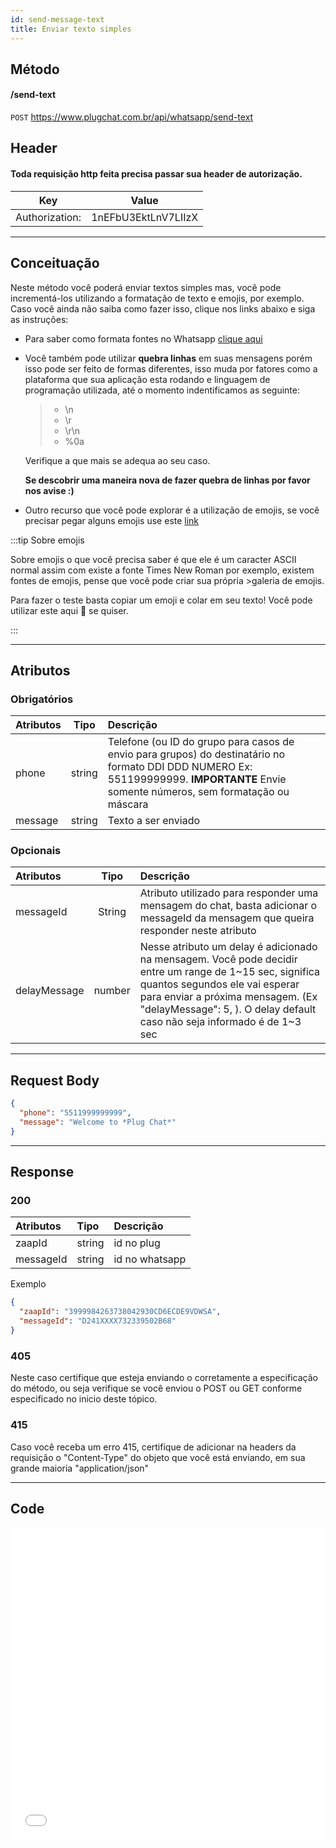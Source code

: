 ```yaml
---
id: send-message-text
title: Enviar texto simples
---
```


## Método

#### /send-text

`POST` https://www.plugchat.com.br/api/whatsapp/send-text

## Header

#### Toda requisição http feita precisa passar sua header de autorização.

|      Key       |        Value        |
| :------------: | :-----------------: |
| Authorization: | 1nEFbU3EktLnV7LIIzX |

---

## Conceituação

Neste método você poderá enviar textos simples mas, você pode incrementá-los utilizando a formatação de texto e emojis, por exemplo. Caso você ainda não saiba como fazer isso, clique nos links abaixo e siga as instruções:

- Para saber como formata fontes no Whatsapp [clique aqui]

- Você também pode utilizar **quebra linhas** em suas mensagens porém isso pode ser feito de formas diferentes, isso muda por fatores como a plataforma que sua aplicação esta rodando e linguagem de programação utilizada, até o momento indentificamos as seguinte:

  > - \n
  > - \r
  > - \r\n
  > - %0a

  Verifique a que mais se adequa ao seu caso.

  **Se descobrir uma maneira nova de fazer quebra de linhas por favor nos avise :)**

- Outro recurso que você pode explorar é a utilização de emojis, se você precisar pegar alguns emojis use este [link]

[clique aqui]: https://faq.whatsapp.com/general/chats/how-to-format-your-messages/?lang=pt_br
[link]: https://fsymbols.com/pt/emoji/

:::tip Sobre emojis

Sobre emojis o que você precisa saber é que ele é um caracter ASCII normal assim com existe a fonte Times New Roman por exemplo, existem fontes de emojis, pense que você pode criar sua própria >galeria de emojis.

Para fazer o teste basta copiar um emoji e colar em seu texto! Você pode utilizar este aqui 🤪 se quiser.

:::

---

## Atributos

### Obrigatórios

| Atributos | Tipo | Descrição |
| :-- | :-: | :-- |
| phone | string | Telefone (ou ID do grupo para casos de envio para grupos) do destinatário no formato DDI DDD NUMERO Ex: 551199999999. **IMPORTANTE** Envie somente números, sem formatação ou máscara |
| message | string | Texto a ser enviado |

### Opcionais

| Atributos | Tipo | Descrição |
| :-- | :-: | :-- |
| messageId | String | Atributo utilizado para responder uma mensagem do chat, basta adicionar o messageId da mensagem que queira responder neste atributo |
| delayMessage | number | Nesse atributo um delay é adicionado na mensagem. Você pode decidir entre um range de 1~15 sec, significa quantos segundos ele vai esperar para enviar a próxima mensagem. (Ex "delayMessage": 5, ). O delay default caso não seja informado é de 1~3 sec |

---

## Request Body

```json
{
  "phone": "5511999999999",
  "message": "Welcome to *Plug Chat*"
}
```

---

## Response

### 200

| Atributos | Tipo   | Descrição      |
| :-------- | :----- | :------------- |
| zaapId    | string | id no plug     |
| messageId | string | id no whatsapp |

Exemplo

```json
{
  "zaapId": "3999984263738042930CD6ECDE9VDWSA",
  "messageId": "D241XXXX732339502B68"
}
```

### 405

Neste caso certifique que esteja enviando o corretamente a especificação do método, ou seja verifique se você enviou o POST ou GET conforme especificado no inicio deste tópico.

### 415

Caso você receba um erro 415, certifique de adicionar na headers da requisição o "Content-Type" do objeto que você está enviando, em sua grande maioria "application/json"

---

## Code

<iframe src="//api.apiembed.com/?source=https://raw.githubusercontent.com/fourpixelit/plug-chat-docs/main/json-examples/send-text.json&targets=all" frameborder="0" scrolling="no" width="100%" height="500px" seamless></iframe>
